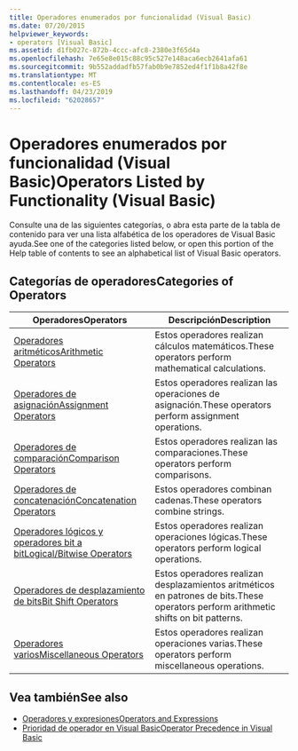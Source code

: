 ```yaml
---
title: Operadores enumerados por funcionalidad (Visual Basic)
ms.date: 07/20/2015
helpviewer_keywords:
- operators [Visual Basic]
ms.assetid: d1fb027c-872b-4ccc-afc8-2380e3f65d4a
ms.openlocfilehash: 7e65e8e015c88c95c527e148aca6ecb2641afa61
ms.sourcegitcommit: 9b552addadfb57fab0b9e7852ed4f1f1b8a42f8e
ms.translationtype: MT
ms.contentlocale: es-ES
ms.lasthandoff: 04/23/2019
ms.locfileid: "62028657"
---
```

# <a name="operators-listed-by-functionality-visual-basic"></a><span data-ttu-id="ff57a-102">Operadores enumerados por funcionalidad (Visual Basic)</span><span class="sxs-lookup"><span data-stu-id="ff57a-102">Operators Listed by Functionality (Visual Basic)</span></span>
<span data-ttu-id="ff57a-103">Consulte una de las siguientes categorías, o abra esta parte de la tabla de contenido para ver una lista alfabética de los operadores de Visual Basic ayuda.</span><span class="sxs-lookup"><span data-stu-id="ff57a-103">See one of the categories listed below, or open this portion of the Help table of contents to see an alphabetical list of Visual Basic operators.</span></span>  
  
## <a name="categories-of-operators"></a><span data-ttu-id="ff57a-104">Categorías de operadores</span><span class="sxs-lookup"><span data-stu-id="ff57a-104">Categories of Operators</span></span>  
  
|<span data-ttu-id="ff57a-105">Operadores</span><span class="sxs-lookup"><span data-stu-id="ff57a-105">Operators</span></span>|<span data-ttu-id="ff57a-106">Descripción</span><span class="sxs-lookup"><span data-stu-id="ff57a-106">Description</span></span>|  
|---------------|-----------------|  
|[<span data-ttu-id="ff57a-107">Operadores aritméticos</span><span class="sxs-lookup"><span data-stu-id="ff57a-107">Arithmetic Operators</span></span>](../../../visual-basic/language-reference/operators/arithmetic-operators.md)|<span data-ttu-id="ff57a-108">Estos operadores realizan cálculos matemáticos.</span><span class="sxs-lookup"><span data-stu-id="ff57a-108">These operators perform mathematical calculations.</span></span>|  
|[<span data-ttu-id="ff57a-109">Operadores de asignación</span><span class="sxs-lookup"><span data-stu-id="ff57a-109">Assignment Operators</span></span>](../../../visual-basic/language-reference/operators/assignment-operators.md)|<span data-ttu-id="ff57a-110">Estos operadores realizan las operaciones de asignación.</span><span class="sxs-lookup"><span data-stu-id="ff57a-110">These operators perform assignment operations.</span></span>|  
|[<span data-ttu-id="ff57a-111">Operadores de comparación</span><span class="sxs-lookup"><span data-stu-id="ff57a-111">Comparison Operators</span></span>](../../../visual-basic/language-reference/operators/comparison-operators.md)|<span data-ttu-id="ff57a-112">Estos operadores realizan las comparaciones.</span><span class="sxs-lookup"><span data-stu-id="ff57a-112">These operators perform comparisons.</span></span>|  
|[<span data-ttu-id="ff57a-113">Operadores de concatenación</span><span class="sxs-lookup"><span data-stu-id="ff57a-113">Concatenation Operators</span></span>](../../../visual-basic/language-reference/operators/concatenation-operators.md)|<span data-ttu-id="ff57a-114">Estos operadores combinan cadenas.</span><span class="sxs-lookup"><span data-stu-id="ff57a-114">These operators combine strings.</span></span>|  
|[<span data-ttu-id="ff57a-115">Operadores lógicos y operadores bit a bit</span><span class="sxs-lookup"><span data-stu-id="ff57a-115">Logical/Bitwise Operators</span></span>](../../../visual-basic/language-reference/operators/logical-bitwise-operators.md)|<span data-ttu-id="ff57a-116">Estos operadores realizan operaciones lógicas.</span><span class="sxs-lookup"><span data-stu-id="ff57a-116">These operators perform logical operations.</span></span>|  
|[<span data-ttu-id="ff57a-117">Operadores de desplazamiento de bits</span><span class="sxs-lookup"><span data-stu-id="ff57a-117">Bit Shift Operators</span></span>](../../../visual-basic/language-reference/operators/bit-shift-operators.md)|<span data-ttu-id="ff57a-118">Estos operadores realizan desplazamientos aritméticos en patrones de bits.</span><span class="sxs-lookup"><span data-stu-id="ff57a-118">These operators perform arithmetic shifts on bit patterns.</span></span>|  
|[<span data-ttu-id="ff57a-119">Operadores varios</span><span class="sxs-lookup"><span data-stu-id="ff57a-119">Miscellaneous Operators</span></span>](../../../visual-basic/language-reference/operators/miscellaneous-operators.md)|<span data-ttu-id="ff57a-120">Estos operadores realizan operaciones varias.</span><span class="sxs-lookup"><span data-stu-id="ff57a-120">These operators perform miscellaneous operations.</span></span>|  
  
## <a name="see-also"></a><span data-ttu-id="ff57a-121">Vea también</span><span class="sxs-lookup"><span data-stu-id="ff57a-121">See also</span></span>

- [<span data-ttu-id="ff57a-122">Operadores y expresiones</span><span class="sxs-lookup"><span data-stu-id="ff57a-122">Operators and Expressions</span></span>](../../../visual-basic/programming-guide/language-features/operators-and-expressions/index.md)
- [<span data-ttu-id="ff57a-123">Prioridad de operador en Visual Basic</span><span class="sxs-lookup"><span data-stu-id="ff57a-123">Operator Precedence in Visual Basic</span></span>](../../../visual-basic/language-reference/operators/operator-precedence.md)
